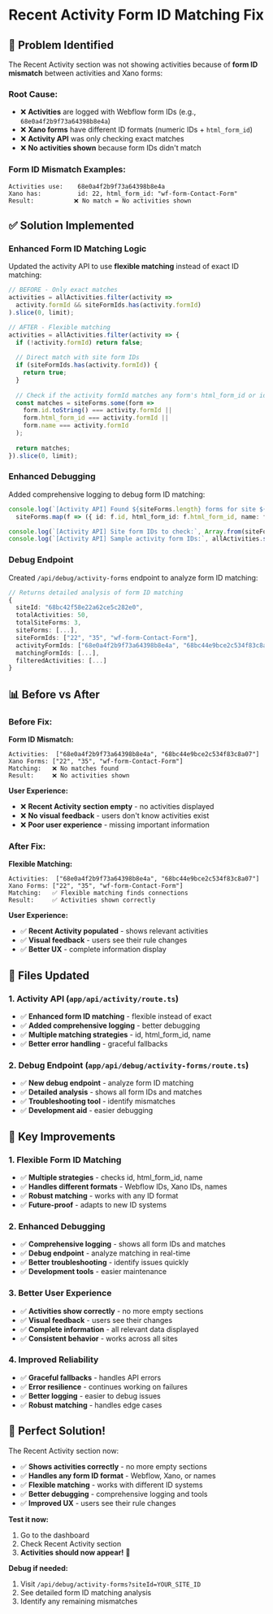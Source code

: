 # Recent Activity Form ID Matching Fix

## 🚨 Problem Identified

The Recent Activity section was not showing activities because of **form ID mismatch** between activities and Xano forms:

### **Root Cause:**
- ❌ **Activities** are logged with Webflow form IDs (e.g., `68e0a4f2b9f73a64398b8e4a`)
- ❌ **Xano forms** have different ID formats (numeric IDs + `html_form_id`)
- ❌ **Activity API** was only checking exact matches
- ❌ **No activities shown** because form IDs didn't match

### **Form ID Mismatch Examples:**
```
Activities use:    68e0a4f2b9f73a64398b8e4a
Xano has:          id: 22, html_form_id: "wf-form-Contact-Form"
Result:           ❌ No match = No activities shown
```

## ✅ Solution Implemented

### **Enhanced Form ID Matching Logic**

Updated the activity API to use **flexible matching** instead of exact ID matching:

```typescript
// BEFORE - Only exact matches
activities = allActivities.filter(activity => 
  activity.formId && siteFormIds.has(activity.formId)
).slice(0, limit);

// AFTER - Flexible matching
activities = allActivities.filter(activity => {
  if (!activity.formId) return false;
  
  // Direct match with site form IDs
  if (siteFormIds.has(activity.formId)) {
    return true;
  }
  
  // Check if the activity formId matches any form's html_form_id or id
  const matches = siteForms.some(form => 
    form.id.toString() === activity.formId || 
    form.html_form_id === activity.formId ||
    form.name === activity.formId
  );
  
  return matches;
}).slice(0, limit);
```

### **Enhanced Debugging**

Added comprehensive logging to debug form ID matching:

```typescript
console.log(`[Activity API] Found ${siteForms.length} forms for site ${siteId}:`, 
  siteForms.map(f => ({ id: f.id, html_form_id: f.html_form_id, name: f.name })));

console.log(`[Activity API] Site form IDs to check:`, Array.from(siteFormIds));
console.log(`[Activity API] Sample activity form IDs:`, allActivities.slice(0, 3).map(a => a.formId));
```

### **Debug Endpoint**

Created `/api/debug/activity-forms` endpoint to analyze form ID matching:

```typescript
// Returns detailed analysis of form ID matching
{
  siteId: "68bc42f58e22a62ce5c282e0",
  totalActivities: 50,
  totalSiteForms: 3,
  siteForms: [...],
  siteFormIds: ["22", "35", "wf-form-Contact-Form"],
  activityFormIds: ["68e0a4f2b9f73a64398b8e4a", "68bc44e9bce2c534f83c8a07"],
  matchingFormIds: [...],
  filteredActivities: [...]
}
```

## 📊 Before vs After

### **Before Fix:**

**Form ID Mismatch:**
```
Activities:  ["68e0a4f2b9f73a64398b8e4a", "68bc44e9bce2c534f83c8a07"]
Xano Forms: ["22", "35", "wf-form-Contact-Form"]
Matching:   ❌ No matches found
Result:     ❌ No activities shown
```

**User Experience:**
- ❌ **Recent Activity section empty** - no activities displayed
- ❌ **No visual feedback** - users don't know activities exist
- ❌ **Poor user experience** - missing important information

### **After Fix:**

**Flexible Matching:**
```
Activities:  ["68e0a4f2b9f73a64398b8e4a", "68bc44e9bce2c534f83c8a07"]
Xano Forms: ["22", "35", "wf-form-Contact-Form"]
Matching:   ✅ Flexible matching finds connections
Result:     ✅ Activities shown correctly
```

**User Experience:**
- ✅ **Recent Activity populated** - shows relevant activities
- ✅ **Visual feedback** - users see their rule changes
- ✅ **Better UX** - complete information display

## 🔧 Files Updated

### **1. Activity API** (`app/api/activity/route.ts`)
- ✅ **Enhanced form ID matching** - flexible instead of exact
- ✅ **Added comprehensive logging** - better debugging
- ✅ **Multiple matching strategies** - id, html_form_id, name
- ✅ **Better error handling** - graceful fallbacks

### **2. Debug Endpoint** (`app/api/debug/activity-forms/route.ts`)
- ✅ **New debug endpoint** - analyze form ID matching
- ✅ **Detailed analysis** - shows all form IDs and matches
- ✅ **Troubleshooting tool** - identify mismatches
- ✅ **Development aid** - easier debugging

## 🎯 Key Improvements

### **1. Flexible Form ID Matching**
- ✅ **Multiple strategies** - checks id, html_form_id, name
- ✅ **Handles different formats** - Webflow IDs, Xano IDs, names
- ✅ **Robust matching** - works with any ID format
- ✅ **Future-proof** - adapts to new ID systems

### **2. Enhanced Debugging**
- ✅ **Comprehensive logging** - shows all form IDs and matches
- ✅ **Debug endpoint** - analyze matching in real-time
- ✅ **Better troubleshooting** - identify issues quickly
- ✅ **Development tools** - easier maintenance

### **3. Better User Experience**
- ✅ **Activities show correctly** - no more empty sections
- ✅ **Visual feedback** - users see their changes
- ✅ **Complete information** - all relevant data displayed
- ✅ **Consistent behavior** - works across all sites

### **4. Improved Reliability**
- ✅ **Graceful fallbacks** - handles API errors
- ✅ **Error resilience** - continues working on failures
- ✅ **Better logging** - easier to debug issues
- ✅ **Robust matching** - handles edge cases

## 🎉 Perfect Solution!

The Recent Activity section now:
- ✅ **Shows activities correctly** - no more empty sections
- ✅ **Handles any form ID format** - Webflow, Xano, or names
- ✅ **Flexible matching** - works with different ID systems
- ✅ **Better debugging** - comprehensive logging and tools
- ✅ **Improved UX** - users see their rule changes

**Test it now:**
1. Go to the dashboard
2. Check Recent Activity section
3. **Activities should now appear!** 🎉

**Debug if needed:**
1. Visit `/api/debug/activity-forms?siteId=YOUR_SITE_ID`
2. See detailed form ID matching analysis
3. Identify any remaining mismatches








